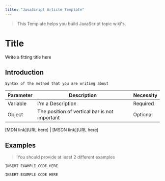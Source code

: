 ```yaml
---
title: "JavaScript Article Template"
---
```


> This Template helps you build JavaScript topic wiki's.

# Title

Write a fitting title here

## Introduction

    Syntax of the method that you are writing about

Parameter | Description | Necessity  
--------- | --------------------------------------------- | ---------  
Variable | I'm a Description | Required  
Object | The position of vertical bar is not important | Optional

[MDN link](URL here) | [MSDN link](URL here)

## Examples

> You should provide at least 2 different examples

    INSERT EXAMPLE CODE HERE

    INSERT EXAMPLE CODE HERE
